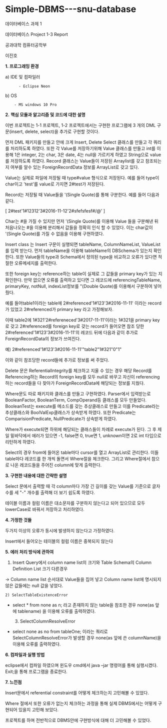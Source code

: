 # Simple-DBMS---snu-database
데이터베이스 과제 1



데이터베이스 Project 1-3 Report

공과대학 컴퓨터공학부

이진호



**1. 프로그래밍 환경**

  a) IDE 및 컴파일러

          - Eclipse Neon

  b) OS

        - MS windows 10 Pro


**2.**  **핵심 모듈과 알고리즘 및 코드에 대한 설명**

이번 프로젝트는 1-1 프로젝트, 1-2 프로젝트에서는 구현한 프로그램에 3 개의 DML 구문(insert, delete, select)을 추가로 구현할 것이다.

 먼저 DML 패키지를 만들고 안에 크게 Insert, Delete Select 클래스를 만들고 각 쿼리를 처리하도록 하였다. 또한 각 Value를 저장하기위해 Value 클래스를 만들고 int를 이용해 1은 integer, 2는 char, 3은 date, 4는 null을 가르키게 하였고 String으로 value를 저장하도록 하였다. Record 클래스는 Value들이 저장된 Arraylist를 갖고 참조되는지 여부를 알수 있는 ForeignRecordData 정보를 ArrayList로 갖고 있다.

Value는 실제로 파일에 저장될 때 type#value 형식으로 저장된다. 예를 들어 type이 char이고 &#39;test&#39;를 value로 가지면 2#test가 저장된다.



Record는 저장될 때 Value들을 &#39;(Single Quote)를 통해 구분한다. 예를 들어 다음과 같다.

[        2#test&#39;1#12312&#39;3#2016-11-12&#39;2#sfefsfesf#/@&#39;       ]

Char는 #을 가질 수 있지만 먼저 &#39;(Single Quote)를 이용해 Value 들을 구분해낸 뒤 처음나오는 #을 이용해 분리해서 값들을 정확히 인식 할 수 있었다. 이는 char값이 &#39;(Single Quote)를 가질 수 없음을 이용해 구현하였다.

Insert class 는 Insert 구문이 실행되면 tableName, ColumnNameList, ValueList를 입력 받는다. 먼저 tableName을 이용해 tableName의 DBSchema가 있는지 확인한다. 또한 Value들의 type과 Schema에서 정의된 type을 비교하고 오류가 있다면 적절한 오류메세지를 출력한다.

 또한 foreign key는 reference하는 table이 실제로 그 값들을 primary key가 있는 지 확인한다. 만약 없으면 오류를 출력하고 있다면 그 레코드에 referencingTableName, primaryKey, notNull, indexList정보를 &quot;(Double Quote)를 이용해서 구분하여 넣어줬다.

예를 들어table1이라는 table에 2#referenced&#39;1#123&#39;3#2016-11-11&#39; 이라는 record가 있었고 2#referenced가 primary key 라고 가정해보자.

이때   table2에 1#321&#39;2#refereneced&#39;3#2017-11-11&#39;이라는 1#321을 primary key로 갖고 2#referenced를 foreign key로 갖는 record가 들어오면 참조 당한 2#referenced&#39;1#123&#39;3#2016-11-11&#39;의 레코드 뒤에 다음과 같이 추가로 ForeignRecordData의 정보가 쓰여진다.

예) 2#referenced&#39;1#123&#39;3#2016-11-11&#39;&quot;table2&quot;1#321&quot;0&quot;1&quot;

이와 같이 참조당한 record들에 추가로 정보를 써 주었다.

Delete 문은 ReferentialIntegrity를 체크하고 지울 수 있는 경우 해당 Record를 Referencing하는 Record의 foreign key를 모두 null로 바꾸고 자신이 referencing하는 record들을 다 찾아가 ForeignRecordData에 해당되는 정보를 지웠다.

Where문도 따로 패키지와 클래스를 만들고 구현하였다. Parser에서 입력받는로 BooleanFactor, BooleanTerm, CompOperand등 클래스를 모두 만들었다. BooleanTest는  execute를 메소드를 갖는 추상클래스로 만들고 이를 Predicate라는 추상클래스와 BoolValExp클래스가 상속받게 하였다. 또한 Predicate는 ComparisionPredicate, NullPredicate가 상속받게 하였다.

Where가 execute되면 하위에 해당되는 클래스들이 차례로 execute가 된다. 그 후 제일 밑바닥에서 에러가 있으면 -1, false면 0, true면 1, unknown이면 2로 int 타입으로 리턴하게 하였다.

Select의 경우 from에 들어온 table마다 cursor를 열고 ArrayList로 관리한다. 이들 table마다 레코드를 한 개씩 돌면서 Where절을 체크한다. 그리고 Where절에서 참으로 나온 레코드들을 주어진 column에 맞게 출력한다.



**3. 구현한 내용에 대한 간략한 설명**

Select 문에서 출력할 때 각 column마다 가장 긴 길이를 갖는 Value를 기준으로 글자수를 세 &quot;-&quot; 개수를 출력해 더 보기 쉽도록 하였다.

테이블 이름과 컬럼 이름은 대소문자를 구분하지 않는다고 되어 있으므로 모두 lowerCase로 바꿔서 저장하고 처리하였다.



**4. 가정한 것들**

두가지 이상의 오류가 동시에 발생하지 않는다고 가정하였다.

Insert에서 들어오는 테이블의 컬럼 이름은 중복되지 않는다



**5. 에러 처리 방식에 관하여**

1)  Insert Query에서 column name list의 크기와 Table Schema의 Column Definition List 크기 다른경우

-&gt; Column name list 순서대로 Value들을 집어 넣고 Column name list에 명시되지 않은 값들에는 null 값을 넣었다.

    2) SelectTableExistenceError

- select \* from none as n; 라고 존재하지 않는 table을 참조한 경우 none(as 앞에 tablename) 을 이용해 오류를 출력하였다.

  3) SelectColumnResolveError

- select none as no from tableOne; 이라는 쿼리로 SelectColumnResolveError가 발생할 경우 none(as 앞에 쓴 columnName)을 이용해 오류를 출력하였다.



**6. 컴파일과 실행 방법**

 eclipse에서 컴파일 하였으며 윈도우 cmd에서 java –jar 명령어를 통해 실행시켰다. Exit;을 통해 프로그램을 종료한다.



**7. 느낀점**

Insert문에서 referential constraint를 어떻게 체크하는지 고민해볼 수 있었다.

Where 절에서 또한 오류가 없는지 체크하는 과정을 통해 실제 DBMS에서는 어떻게 구현되어 있을지 고민해 보았다.

프로젝트를 하며 전반적으로 DBMS안에 구현방식에 대해 더 고민해볼 수 있었다.

